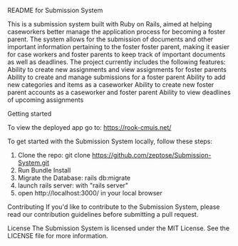 README for Submission System

This is a submission system built with Ruby on Rails, aimed at helping caseworkers better manage the application process for becoming a foster parent. The system allows for the submission of documents and other important information pertaining to the foster foster parent, making it easier for case workers and foster parents to keep track of important documents as well as deadlines.
The project currently includes the following features:
Ability to create new assignments and view assignments for foster parents
Ability to create and manage submissions for a foster parent 
Ability to add new categories and items as a caseworker
Ability to create new foster parent accounts as a caseworker and foster parent
Ability to view deadlines of upcoming assignments


Getting started

To view the deployed app go to: https://rook-cmuis.net/

To get started with the Submission System locally, follow these steps:

1. Clone the repo: git clone https://github.com/zeptose/Submission-System.git
2. Run Bundle Install
3. Migrate the Database: rails db:migrate
4. launch rails server: with "rails server"
4. open http://localhost:3000/ in your local browser 


Contributing
If you'd like to contribute to the Submission System, please read our contribution guidelines before submitting a pull request.

License
The Submission System is licensed under the MIT License. See the LICENSE file for more information.
